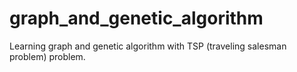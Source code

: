 # graph_and_genetic_algorithm
Learning graph and genetic algorithm with TSP (traveling salesman problem) problem.

